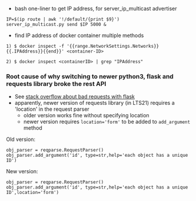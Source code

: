  - bash one-liner to get IP address, for server_ip_multicast advertiser
 ```
 IP=$(ip route | awk '!/default/{print $9}')
 server_ip_multicast.py send $IP 5000 &
 ```

- find IP address of docker container
multiple methods
```
1) $ docker inspect -f '{{range.NetworkSettings.Networks}}{{.IPAddress}}{{end}}' <container-ID>

2) $ docker inspect <containerID> | grep "IPAddress"
```

### Root cause of why switching to newer python3, flask and requests library broke the rest API
- See [stack overflow about bad requests with flask](https://stackoverflow.com/questions/71794902/issue-with-bad-request-syntax-with-flask)
- apparently, newer version of requests library (in LTS21) requires a 'location' in the request parser
    - older version works fine without specifying location
    - newer version requires ```location='form'``` to be added to `add_argument` method

Old version:
```
obj_parser = reqparse.RequestParser()
obj_parser.add_argument('id', type=str,help='each object has a unique ID')
```

New version:
```
obj_parser = reqparse.RequestParser()
obj_parser.add_argument('id', type=str,help='each object has a unique ID',location='form')
```